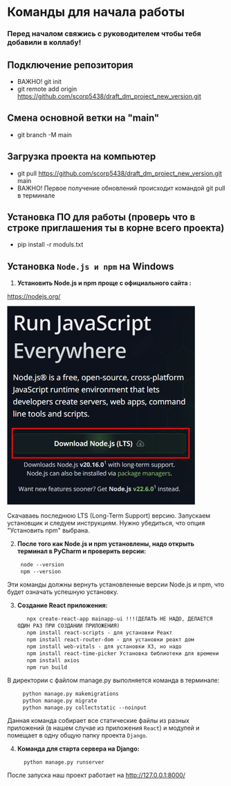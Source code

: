 # Команды для начала работы
### Перед началом свяжись с руководителем чтобы тебя добавили в коллабу!
## Подключение репозитория
* ВАЖНО! git init
* git remote add origin https://github.com/scorp5438/draft_dm_project_new_version.git
## Смена основной ветки на "main"
* git branch -M main
## Загрузка проекта на компьютер
* git pull https://github.com/scorp5438/draft_dm_project_new_version.git main
* ВАЖНО! Первое получение обновлений происходит командой git pull в терминале
## Установка ПО для работы (проверь что в строке приглашения ты в корне всего проекта)
* pip install -r moduls.txt

## Установка `Node.js и npm` на Windows
1. **Установить Node.js и npm проще с официального сайта :**

https://nodejs.org/

![Создание и обьединение файлов](/img_readme/Screenshot_1.jpg)

Скачаваеь последнюю LTS (Long-Term Support) версию.
Запускаем установщик и следуем инструкциям. Нужно убедиться, что опция "Установить npm" выбрана.

2. **После того как Node.js и npm установлены, надо открыть терминал в PyCharm и проверить версии:**

        node --version
        npm --version


Эти команды должны вернуть установленные версии Node.js и npm, что будет означать успешную установку.

3. **Создание React приложения:**

          npx create-react-app mainapp-ui !!!(ДЕЛАТЬ НЕ НАДО, ДЕЛАЕТСЯ ОДИН РАЗ ПРИ СОЗДАНИИ ПРИЛОЖЕНИЯ)
          npm install react-scripts - для установки Реакт
          npm install react-router-dom - для установки реакт дом
          npm install web-vitals - для установки ХЗ, но надо
          npm install react-time-picker Установка библиотеки для времени
          npm install axios
          npm run build

В директории с файлом manage.py выполняется команда в терминале:

         python manage.py makemigrations
         python manage.py migrate  
         python manage.py collectstatic --noinput


Данная команда собирает все статические файлы из разных приложений (в нашем случае из приложения `React`) и модулей и помещает в одну общую папку проекта `Django`.

4. **Команда для старта сервера на Django:**

         python manage.py runserver

После запуска наш проект работает на http://127.0.0.1:8000/

